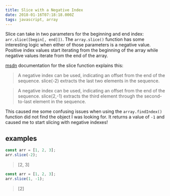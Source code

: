 ```yaml
---
title: Slice with a Negative Index
date: 2018-01-16T07:18:18.000Z
tags: javascript, array
---
```


Slice can take in two parameters for the beginning and end index: `arr.slice([begin[, end]])`. The `array.slice()` function has some interesting logic when either of those parameters is a negative value. Positive index values start iterating from the beginning of the array while negative values iterate from the end of the array.

[msdn](https://developer.mozilla.org/en-US/docs/Web/JavaScript/Reference/Global_Objects/Array/slice) documentation for the slice function explains this:

> A negative index can be used, indicating an offset from the end of the sequence. slice(-2) extracts the last two elements in the sequence.

> A negative index can be used, indicating an offset from the end of the sequence. slice(2,-1) extracts the third element through the second-to-last element in the sequence.

This caused me some confusing issues when using the `array.findIndex()` function did not find the object I was looking for. It returns a value of `-1` and caused me to start slicing with negative indexes!

## examples

```javascript
const arr = [1, 2, 3];
arr.slice(-2);
```

> [2, 3]

```javascript
const arr = [1, 2, 3];
arr.slice(1, -1);
```

> [2]
